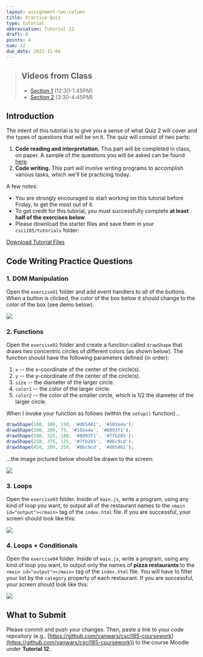 ```yaml
---
layout: assignment-two-column
title: Practice Quiz
type: tutorial
abbreviation: Tutorial 12
draft: 0
points: 4
num: 12
due_date: 2022-11-04
---
```


> ## Videos from Class
> * [Section 1](https://drive.google.com/file/d/1Ct3B5Xeif0PtuUS2q08ljWJlCxnRf8Y7/view?usp=sharing) (12:30-1:45PM)
> * [Section 2](https://drive.google.com/file/d/1OOPK51n6V8m1usgY7NQzjJfGMl5UUbe5/view?usp=sharing) (3:30-4:45PM)

## Introduction
The intent of this tutorial is to give you a sense of what Quiz 2 will cover and the types of questions that will be on it. The quiz will consist of two parts: 

1. **Code reading and interpretation.** This part will be completed in class, on paper. A sample of the questions you will be asked can be found <a href="https://docs.google.com/document/d/1m2GEY24tFEKS-dF_-RdwV9KygkTGIr1gV7zVlabpjG4/edit?usp=sharing" target="_blank">here</a>.
2. **Code writing.** This part will involve writing programs to accomplish various tasks, which we'll be practicing today.

A few notes:
* You are strongly encouraged to start working on this tutorial before Friday, to get the most out of it.
* To get credit for this tutorial, you must successfully complete **at least half of the exercises below**.
* Please download the starter files and save them in your `csci185/tutorials` folder:

<a href="/fall2022/course-files/tutorials/tutorial12.zip" class="nu-button">Download Tutorial Files <i class="fas fa-download"></i></a> 

## Code Writing Practice Questions

### 1. DOM Manipulation
Open the `exercise01` folder and add event handlers to all of the buttons. When a button is clicked, the color of the box below it should change to the color of the box (see demo below).

<img class="small frame" src="/fall2022/assets/images/tutorials/tutorial12/exercise01.gif" />

### 2. Functions
Open the `exercise02` folder and create a function called `drawShape` that draws two concentric circles of different colors (as shown below). The function should have the following parameters defined (in order):
1. `x` -- the x-coordinate of the center of the circle(s).
2. `y` -- the y-coordinate of the center of the circle(s).
3. `size` -- the diameter of the larger circle. 
4. `color1` -- the color of the larger circle.
5. `color2` -- the color of the smaller circle, which is 1/2 the diameter of the larger circle.

When I invoke your function as follows (within the `setup()` function)...

```js
drawShape(100, 100, 150, '#db5461', '#102e4a');
drawShape(200, 200, 75, '#102e4a', '#8093f1');
drawShape(100, 325, 100, '#8093f1', '#7fb285');
drawShape(250, 375, 125, '#7fb285', '#0bc9cd');
drawShape(450, 200, 250, '#0bc9cd', '#db5461');
```

...the image pictured below should be drawn to the screen:

<img class="small frame" src="/fall2022/assets/images/tutorials/tutorial12/exercise02.png" />

### 3. Loops
Open the `exercise03` folder. Inside of `main.js`, write a program, using any kind of loop you want, to output all of the restaurant names to the `<main id="output"></main>` tag of the `index.html` file. If you are successful, your screen should look like this:

<img class="small" src="/fall2022/assets/images/tutorials/tutorial12/exercise03.png" />

### 4. Loops + Conditionals

Open the `exercise04` folder. Inside of `main.js`, write a program, using any kind of loop you want, to output only the names of **pizza restaurants** to the `<main id="output"></main>` tag of the `index.html` file. You will have to filter your list by the `category` property of each restaurant. If you are successful, your screen should look like this:

<img class="small" src="/fall2022/assets/images/tutorials/tutorial12/exercise04.png" />

## What to Submit
Please commit and push your changes. Then, paste a link to your code repository (e.g., [https://github.com/vanwars/csci185-coursework](https://github.com/vanwars/csci185-coursework)) to the course Moodle under **Tutorial 12**.
